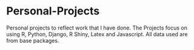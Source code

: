 # Personal-Projects
Personal projects to reflect work that I have done. The Projects focus on using R, Python, Django, R Shiny, Latex and Javascript. All data used are from base packages.
